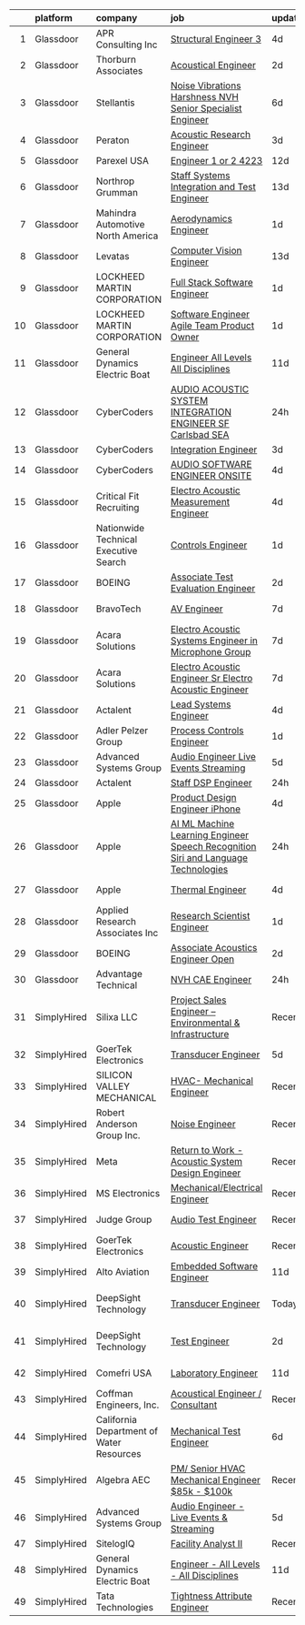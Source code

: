 

|    | platform    | company                                  | job                                                                                                                                                                                                                                                                                                                                                                                                                                                                                                                                                                                                                                                                                                                                                                                                                                                                                                                                                                                                                                                                                                                                                                                                                                                                                                                                                                                                                                                                                                              | update_time   | location                  |
|---:|:------------|:-----------------------------------------|:-----------------------------------------------------------------------------------------------------------------------------------------------------------------------------------------------------------------------------------------------------------------------------------------------------------------------------------------------------------------------------------------------------------------------------------------------------------------------------------------------------------------------------------------------------------------------------------------------------------------------------------------------------------------------------------------------------------------------------------------------------------------------------------------------------------------------------------------------------------------------------------------------------------------------------------------------------------------------------------------------------------------------------------------------------------------------------------------------------------------------------------------------------------------------------------------------------------------------------------------------------------------------------------------------------------------------------------------------------------------------------------------------------------------------------------------------------------------------------------------------------------------|:--------------|:--------------------------|
|  1 | Glassdoor   | APR Consulting Inc                       | [Structural Engineer 3](https://www.glassdoor.com/partner/jobListing.htm?pos=118&ao=1110586&s=58&guid=00000180fa0368659ebac42086a77497&src=GD_JOB_AD&t=SR&vt=w&ea=1&cs=1_7f7692f2&cb=1653461969324&jobListingId=1007879795616&cpc=FD1C1DA32C38CFA7&jrtk=3-0-1g3t06q46i7ls801-1g3t06q4ikf1v800-1d66c20279459a0f--6NYlbfkN0DKYEYS6AaSgPeXyWAkdM8_YPNZv0Ej8KjQCXpwSuT3KN5h05DBiQlmBf-mfh9BB28aLAdisTjZTfo1S_k8XxWuiCglHfcMm9OZ_hA8LOHVxl6jV0qy1lJrxr2lSzGQq16VAI3XUK17n80gZ4I6pqIOKtehxghxP0e-z95WoKLTWE6AhbkG57A-gCERBMQ0p9VpWn-1L3sNWyBo-9pU46IwmJbMYUoFSCayuAiVRWWRZ4jkt-ci5gUUdI6IXRF6KkhBkzxYg4iTMcmv_TxzES5ox9n5ZJgoYoqWJzCpGBwJLWn9E_aAK_73ndPthFm9F5pMIvLS4NKyxa8r5e7apchs8TUk4YZ1lXxTXddrTDpyYt00ktpRccFeAaE7NrEXd29dj5kXsV37LTT-vP-1KhMBwbecRs2thkMSQp8beVenY6dvSwiNh_PKRCq4Z-FIu5wgR8QEqlVYzvpLuNCnJPb_dkYeSZ7u0H_x__n-0URqzwxXk2GYaT8c7jYGRFUyUwlTjE_cbDPp0d0w8Vlyz6jj15-mcAY2vut9WkxQhLKgXQ%3D%3D)                                                                                                                                                                                                                                                                                                                                                                                                                                                                                                                                                                                                     | 4d            | Palmdale, CA              |
|  2 | Glassdoor   | Thorburn Associates                      | [Acoustical Engineer](https://www.glassdoor.com/partner/jobListing.htm?pos=129&ao=1136043&s=58&guid=00000180fa0368659ebac42086a77497&src=GD_JOB_AD&t=SR&vt=w&cs=1_81621f86&cb=1653461969326&jobListingId=1007882520867&jrtk=3-0-1g3t06q46i7ls801-1g3t06q4ikf1v800-1c762cffc472f04b-)                                                                                                                                                                                                                                                                                                                                                                                                                                                                                                                                                                                                                                                                                                                                                                                                                                                                                                                                                                                                                                                                                                                                                                                                                             | 2d            | Charlotte, NC             |
|  3 | Glassdoor   | Stellantis                               | [Noise  Vibrations   Harshness  NVH  Senior Specialist Engineer](https://www.glassdoor.com/partner/jobListing.htm?pos=116&ao=1110586&s=58&guid=00000180fa0368659ebac42086a77497&src=GD_JOB_AD&t=SR&vt=w&cs=1_5a4af09b&cb=1653461969323&jobListingId=1007873564395&cpc=F41FEAB56D215062&jrtk=3-0-1g3t06q46i7ls801-1g3t06q4ikf1v800-6f1ca06f06dd801c--6NYlbfkN0ACPwgM8vN-agjfeQIp8j7bA6rWcStjIJMvSUoZk9GVGXNf4Y30C9q-qPw_6rdWEAQ6els2zAImtSmRF9hVqWGUJPD7la_YEn8k6gQqGeIXr3N5_vljhYcTBhbi_R0cAoWHytE1Mr0lksO6Ti4XQBfFzZIIgtdvX2G0Xf2XJAqni-fDy9eoocEGn8U31g-E9Ne34FLm3Y-IrbliTUdCtCkpvF-OQS8LoO_Vul_Kgx75tUHZZ4zSnAkn7lk6LPLgfNaHNO7MWlsU5YYfzfLFw3BBYL7cvh4cJIZUiuDiL3YjIutLO71vjy5KH5dFSRbj7Q4mkhYxXr5c0EdgqJNQxT3O89Jhpr7FSEiDS1STh3ztFeDB7pa19pnJPHPFshapA9ykugnWU1bqbdVS4edczuWhgp9mMxz_3krzUJzeArHhLNfJCIbJl5UKlXJy44fr0jO2LJ2fVKgL8Rq1tHZEafvDWTumYemRe0haaK_GS6wTKB_Nm_x1BLMUX1MV_CO_R2r1VV9Heh2ILmn7BQJyWISPAE1-eWWIlCxxbosqPtPccw%3D%3D)                                                                                                                                                                                                                                                                                                                                                                                                                                                                                                                                                                 | 6d            | Auburn Hills, MI          |
|  4 | Glassdoor   | Peraton                                  | [Acoustic Research Engineer](https://www.glassdoor.com/partner/jobListing.htm?pos=103&ao=1110586&s=58&guid=00000180fa0368659ebac42086a77497&src=GD_JOB_AD&t=SR&vt=w&cs=1_2fc76660&cb=1653461969321&jobListingId=1007881751566&cpc=18C9CE28155C17C5&jrtk=3-0-1g3t06q46i7ls801-1g3t06q4ikf1v800-93640ea085761e70--6NYlbfkN0Cx7R8OmodZU4Ze4hnUhR0Myw3_voyDLMHXumN7ynSuTrXceT3foN28OOGtcbbQ_76zhqZyhYa7pEo0kT6JqjNGp6JbtTZaTLKCZwEZBTZGKWDdcNR5l-5PjngxXsxD8sh-oB1L3-fgx6lyvxyTPj_jdTdz-0hS-KZWQFmb0luZhDDk_Ug42qWgCwhdYMhyqRiEu6DLNXKfROP8N_akLACl_Igk5JCGtrt5NsOebMu8daTwDD48_y71bSTV4A3U_lwqhFxbw1-f-xP7BsEU_6xryYtJsm8WNrjJc1dtNnc0DOUtzLJIzTl-CRhHMx_N7wOfsdw-Uztb0Gyh6LZ_0sBfjA9gpdfnOrbp7Drnd0BiFdn6jC-RZUeVuJAAUyCYnzN1fOvEH2xMVdoRZUYhMlmQvyUMN8HODDNpYHnuQsnt2R4nBSHu2wRzYq2r8e27TgVjG1sRyws2GKyiJea0tcD-yZQrosHAzr7JszOI18W70IL-NEDGUcmt04GF0qPiH5uvuS7hW1FoIzhQaNsHarHNE5tE-ZruvxhgTVZy7I3vEB5XtDJVU-Lkwj8wd-WxePMfIN1q_H6PC1SsCxIN8vwY2joatVES9qGs4PNecT7fMChxcUwSVqAOp75p6dU-urmNDLoA-PVRT0PZJHc7QxaYSOGzhS4Gp3uIXZk9g96cfdwI2XFAXW3Hcr1pqaKxKly9bKKT8jpW7PHyKbXIxAGUKRj59lvNMXnv5Q4uRXWfSrcayRUn_4z068q9jFB_wpWaReAofEAgInrQhTM99PVgHh8e2I2i8W5PPNbbyG2Vbk8wiKHhWF_3vH2MXRITbXZQ7-GGbKNFfC6lzKOP2DjZEEc1nhdwIXUJYsS3zJfibItXaMjJm7RN8uFCECM-h5vHbA3qtIAiQgtMnMBKsNkcncJ_rxmsoRfivNlfsQkpT2zMpmSP_pwlqoETjLF3ZCtdX5OBJstiThdhE6Ncp_vICEaftjPsxb6WEe3cSi00fZ9LGuKMx2CCqDcKWqEEX_tsmqysDZs_XjKYdvcVVLTg2htWDutUkXwyRy2cZZNDi9WvBSI8z9i-xn0X1pW1vBpwrFGU2D4s41wM1cCFXIpsiB0a_q7VGJ4rr9i0owf8xIo47MMBSjAi) | 3d            | Bethesda, MD              |
|  5 | Glassdoor   | Parexel   USA                            | [Engineer 1 or 2  4223](https://www.glassdoor.com/partner/jobListing.htm?pos=124&ao=1110586&s=58&guid=00000180fa0368659ebac42086a77497&src=GD_JOB_AD&t=SR&vt=w&cs=1_70af856b&cb=1653461969325&jobListingId=1007856170885&cpc=9908D8D4413DBB8A&jrtk=3-0-1g3t06q46i7ls801-1g3t06q4ikf1v800-265b75339d30cba2--6NYlbfkN0DPiPBVS3KmjTqjymWZvPzPJEsEe9JFHhSvGO4UmOZP0vA-d9WQzxIoLydL8ifbNFfWFlm0ZeOMXPhxZ8XGkVwmJjBnbXCUAd_UPRE1rHKbe_2xL8n4DxdCHGgzfNnb3fk-ZJnWjVV2FDT1eJ2sZi5_iuS0G0sRSCDmcVIY1lxUts-ya-9y80zC8NwXTMJtnQx-I4SkR22kmVslTWiXqg0CDlUZPRhKnj3yo8Z-IRx_RFPwk3tIDqMxGBhQxGFgbccM_bdxWpJGg-VUfaEqidK4W4Qefau_Zp7IKtDRV_ZNBjZajV7Fv3-wpDpv9ac1E2PdZk6ZU8gsdi-fV-gc6dYBU4P4JamPXngBue3yQ0588iglR-wakyXgwErTE9OuNV3Zo0Znej61DGRLEQMaZXQtWzZh89Ve3wem78usIANZGMO8x20EiBLq3QO1KctSqFhz-N2oKE-YxEGQKUZmJ4FWGq4qO4PBlFwhpjeNV4olgwAIxwGHI7b5MKCXHv47mZAzTUQ3v8Wm2h4BC-fhF68nCz0mV2ITvagbNYeEfX5_pADmZlKfPXjnLaZdMAn18dcfGQWX4IzudT1ncYqhz3cgqfPTPNEznxaZXSmT8Lwv0Rb3wUacFut0nDakMHwP-nb8qhkPOAW7mOQMJPWqRCa_9RhWGelhP-QQ5Q0c0iUzvCbVfhsBWD3ahSv3LgX1GAckOAEZv8rIiUs1PkpeLDQ_)                                                                                                                                                                                                                                                                                                                                                                                                                                      | 12d           | Rahway, NJ                |
|  6 | Glassdoor   | Northrop Grumman                         | [Staff Systems Integration and Test Engineer](https://www.glassdoor.com/partner/jobListing.htm?pos=104&ao=1110586&s=58&guid=00000180fa0368659ebac42086a77497&src=GD_JOB_AD&t=SR&vt=w&cs=1_4637e187&cb=1653461969321&jobListingId=1007854877320&cpc=2187E14FC6F1B769&jrtk=3-0-1g3t06q46i7ls801-1g3t06q4ikf1v800-b5f30b58e79355f2--6NYlbfkN0DPf8Tf_oakpB62WadId2dzQiWExtALTi0lpCM--zHBL1trAzPQuAwgyDf_-NiZch0dUmI5EYf9zI-_mesMQHF10ItZUB153dNCvnB3R8xFaM7LfScH0nuQBT_I4N2tmX1RcDX2SSK6hF-bR8SwJVpZh1OurLljnnYmTCwU0yHI6UaOkPZrGJ9zdQ5F5liUyvbA0MyJjlUpcZkyV2Id55cneRHYhMr34OjXuJPD-Yu8Y3qDo3rN-EgKVwdYrvSK9zQD9iYJ4373BVON-xOiSX0jExU9nKgIzK8tA3PZyA9t7jNBkvPtFHQMiikILwD_CKZA7WDq-MGR4OnwN0MNLifKoeIEMvoTP-iQuy_iMoxcHx01xGpc_173_i9A6S35E7dhmXRRdvqcqjfjKxv9m-08hhIIpWt8m818ssrKDQO-tuM8SSLlhi9BoHmP75B9A33En-8MpxEx5bpq7QQupyRGAUXBuPPsSBkZgbv0P5bdQD3dCSslG71pFtTHPNTWeaiQsYdj2Z84RIPDpMTVVSE9800IPGVsZRJtqish0pgLKfsOOo8qyGKLj38zudkd4N1IbKtdKyfrr0AGehI_tYqcQOag7Hn4K3SkZRSGVbN30FY-FDiD5GxB7KM-iPFBVyeIkt_pFj4ZRVIGesRFrXioSR0EyVkDn_dNlHU329TPgMgxW2cJgjgnbWSDJZf8eWZdbaB0YLEaR5mTlXKx-IMKi8KO7y_iXp_sv3c-cK5nyo8a53iPJacNZYyG5yv3FBjVrIx6EmYRegAx82LFB9656NhaKymSWXCRsH3EpghMvjKfiSrJeOLf_Dak3MTyRf--KRtPUbf-Pf8ZVo9Fhc8k15f_JWGgRGQ70GIcK1Q8kQ%3D%3D)                                                                                                                                                                                                                                                    | 13d           | Sunnyvale, CA             |
|  7 | Glassdoor   | Mahindra Automotive North America        | [Aerodynamics Engineer](https://www.glassdoor.com/partner/jobListing.htm?pos=123&ao=1136043&s=58&guid=00000180fa0368659ebac42086a77497&src=GD_JOB_AD&t=SR&vt=w&ea=1&cs=1_48a09810&cb=1653461969325&jobListingId=1007885894821&jrtk=3-0-1g3t06q46i7ls801-1g3t06q4ikf1v800-43637954247cba81-)                                                                                                                                                                                                                                                                                                                                                                                                                                                                                                                                                                                                                                                                                                                                                                                                                                                                                                                                                                                                                                                                                                                                                                                                                      | 1d            | Auburn Hills, MI          |
|  8 | Glassdoor   | Levatas                                  | [Computer Vision Engineer](https://www.glassdoor.com/partner/jobListing.htm?pos=130&ao=1136043&s=58&guid=00000180fa0368659ebac42086a77497&src=GD_JOB_AD&t=SR&vt=w&ea=1&cs=1_3b8e2a30&cb=1653461969326&jobListingId=1007855878100&jrtk=3-0-1g3t06q46i7ls801-1g3t06q4ikf1v800-b558e0b01405f9d3-)                                                                                                                                                                                                                                                                                                                                                                                                                                                                                                                                                                                                                                                                                                                                                                                                                                                                                                                                                                                                                                                                                                                                                                                                                   | 13d           | Remote                    |
|  9 | Glassdoor   | LOCKHEED MARTIN CORPORATION              | [Full Stack Software Engineer](https://www.glassdoor.com/partner/jobListing.htm?pos=107&ao=1110586&s=58&guid=00000180fa0368659ebac42086a77497&src=GD_JOB_AD&t=SR&vt=w&cs=1_0aec9815&cb=1653461969322&jobListingId=1007887216547&cpc=65CC663E25211861&jrtk=3-0-1g3t06q46i7ls801-1g3t06q4ikf1v800-3cd3e556769aa570--6NYlbfkN0BuMqUtaNIakuoGTB-u7I0EvtcrTK1_bHO6_bsORPCvsL7zkQUfIzpY4doIgp_GoHrGmRXV-UfKcgTYV_hlFH7ix0LP4mYvvkfjwV4lO1jbjNrNVeAGNkjQD9TXjzIfSDjSNXzMVH3-V9qXVAxb-iidX8gfkN5dLP95N91f2GzAvh29znhDjEI36FqB51Jm8hOcF_qL1HglllE5_9RSZcC0GEJb-8zKItUvfIOzDN9AhkUCyyzuDqtWmlF6Cq9M96pGWA6lrjUGIpeVlMM8PnZwLHuyNiXgf7I0FAIa0112p7b9gJ7CNWO0z2uVqeKpgofud0XFqGz2ooTql-eWZ8LI7dlkMBWcM9P9Hi7UpJCvuowIxLxL_ZkgoAH70Iqh7SGaCbRGCeMTjKUCyjxTADIahJus0PUxcppWH69BdfXxWN0wD87VxnH4gGto4jMaGJT5mSwVbzz_ouVmXWT1Ix5qjxcmwAK54wYVU5I41uApetnONtKlZ-gy-nnxJKw7aHAFSVHPulce5ub0FZa5_BdArSBoB1VvAxaWXyaIMwEjERONBtcXS_Cmm4sz8enDPtRPiOgb7SJY8yEl8kl4o3akQa2wOF00w0OVJQIAcaqFuHZ-Dgy8AC3Z)                                                                                                                                                                                                                                                                                                                                                                                                                                                                                                                               | 1d            | Manassas, VA              |
| 10 | Glassdoor   | LOCKHEED MARTIN CORPORATION              | [Software Engineer   Agile Team Product Owner](https://www.glassdoor.com/partner/jobListing.htm?pos=110&ao=1110586&s=58&guid=00000180fa0368659ebac42086a77497&src=GD_JOB_AD&t=SR&vt=w&cs=1_f7a0aa75&cb=1653461969323&jobListingId=1007887216591&cpc=6193B0C32834B022&jrtk=3-0-1g3t06q46i7ls801-1g3t06q4ikf1v800-0ac14083c386958b--6NYlbfkN0BuMqUtaNIakuoGTB-u7I0EvtcrTK1_bHO6_bsORPCvsL7zkQUfIzpY4doIgp_GoHrGmRXV-UfKciXqzqi_0oObTuPKCAotGaDkPFMlYvDVBmOW05jtlCH-VwWtpVLHFGNverWY8jJ1aXSrZezzEaBYqlVHcmRzkq0Pwk0gF8CaLibYnsMGQV37ScPsOI5dCtWiZ6k0U9yKX3VaQJuX-vzNlOR8iF2fCp8M1TTYr75y8Ei_7-wGiyt9vdamlxsh3CPaSii7TNHudLLuxXNF0W91Sa2kh1oDPX9oBDkbYEMDol2WyXQzgniPUI54CF7T5vZksyXWvkucG7T5-DiVvwlcF5B_W-Fno4W9Lx-pD4YkL4LoXS7U_vfKRGwWy0kP84PjoUDhqJ6oUNb1xCMPp1UnkDRqWxi6W9qVWzjXHHHSKhdshdhRmIPxLHi9Q-GrHpprqskLV8nhjCgchmLzA4dUvAMEPZ55anx9mr_OjjIwFMrs67usR8dPW-Lwx8eswtJyE4MX448u9F3PS7rHR62xaH9R0Z9fbA844o0VIn8VCsR96HOxhMv5kdHI6bwxFVJ4QzLw0wO4KhHuzNPqJtdi79FYiSLP9P9e38weKdZPDjiTB1B4THnN)                                                                                                                                                                                                                                                                                                                                                                                                                                                                                                               | 1d            | Manassas, VA              |
| 11 | Glassdoor   | General Dynamics Electric Boat           | [Engineer   All Levels   All Disciplines](https://www.glassdoor.com/partner/jobListing.htm?pos=109&ao=1110586&s=58&guid=00000180fa0368659ebac42086a77497&src=GD_JOB_AD&t=SR&vt=w&cs=1_94ae5c73&cb=1653461969323&jobListingId=1007862004426&cpc=F5E96E35A1725171&jrtk=3-0-1g3t06q46i7ls801-1g3t06q4ikf1v800-baefbef46ce4dd45--6NYlbfkN0DAuaSYX9kyVGPcEPo6dsE6DqtvD6F2QzPof-cI1NOpel3-m4Qw6L2Hwmpmhp6qI-Ecxyh7QDDy9_47f4drTAbWOIciYDXXRT7JtYvuuSZFmSYefKrwIYI_SXqowlAvwV-vnqTJYKM6GDh0TBmyRJHcIoAoWf_g9x2HwZdD-HLudPvwgkjLyRnRoiDO8fboMExYdXS0TXSYnJBe_YoQK6qxebkptBvJ2thVA6ZC-3OOzeeHgXD-Pep6O1-GIK9vp7mT9jdRKMc0NfHYATZrM9UW4TuIjjxWu02K0uwErirjcchotG1OdK-jAPp6JnARerGNgUhsKzqktVujIRDYtD9L22qRqRq4kpknos-pn_m7o0BSpwsN6OhAqie-D4_WLqVXeegezI_zvvPW54Ux9LRrPFvHEfEojmhUx9L5jxF1-bRY9aqVrX4OgDvdk1myqP8RZD5C0wnQLSvV69ICkixhbsHp1up_s8dlkWC-4OaxI_usN791Fkdg9EL7KETatYZjU4efW-R-myBjb7Q4_MXQ3ZrqezRMGDuGiCzhpTtvzWEoTowM5cOY6R-8eKVOEUfROPtQW7yN6StMST0Psia4vCsri327z8357BOffLaAZE_LQsg2_ROFiKVtJpJc6F-JwzBJ54omDoMZ_RteVlNXpNG-R7cdpEa81CObH3A-_DPanVL7lZeDDQjKdk5tmTHhllgQqX1GLZfCU_In-D-I5qc7LzPWaISG_vRv2cMU9Wqy2zuselKc9TRatq7M9fLalEiqO1SDk1Zi-rD0TmlT)                                                                                                                                                                                                                                                                                                                                                    | 11d           | Groton, CT                |
| 12 | Glassdoor   | CyberCoders                              | [AUDIO   ACOUSTIC SYSTEM INTEGRATION ENGINEER  SF Carlsbad  SEA ](https://www.glassdoor.com/partner/jobListing.htm?pos=115&ao=1110586&s=58&guid=00000180fa0368659ebac42086a77497&src=GD_JOB_AD&t=SR&vt=w&ea=1&cs=1_a045b379&cb=1653461969324&jobListingId=1007889347858&cpc=F4EED0218A761C36&jrtk=3-0-1g3t06q46i7ls801-1g3t06q4ikf1v800-eeb976aa4eea5c54--6NYlbfkN0CpFJQzrgRR8WqXWK1qKKEqALWJw739KlKqr2H-MSI4eoBlI4EFrmor2FYZMP3muM3q8CJThxyMkwweutUBxs2CdXvEooyhOhONiJV_3epiviqMX9LUECiuR46rGB6tByoOKfu3jawkOI8GXVquhhxKeoOXrKKyt67Zyl1yWVduMzYR3SVJh5RvFKZAFHBNP2MRoe1D4RX1w6ecEZTArTSEJynjC4XMMjVaZO9LQG0G9xmhxv5maBVtXkA3BDtIO1se7RQxWBWHfSxNzGx4r6nuUemz4gJ4lwK4zcddUw6krsQPahxbpdPu7SK2MLcslrIobnGKFmAH5Z3GdBSg5FQiyJ5L0rMGoqjI-m3EKml4akfzvqrv7SUsAIEyVrWBrKCoByvvNKq91yn0QYdsrnqNNFmAHficRhK7-UqyfLXM13Y80R4m_Odw9iBsHm8TmIp33m-VmhJ_g8ZuC4ad8Y_sIK3QjCM-lHMa0D0vPEvxCmMYlNvCRizGvhEDRm4yXcST1zaTbRIua3SmEfqewnJWSIpTh4QKI9qsAiYWKFjVxleyKqQVAOw-o_dAGNK05nv9uY1ZMI65ron9LBng4ddQfmYbAzdjox3BKNunBaR-OWeH-kJZ_E3U2OAM3tz-zXrCsMddrxqhP-ha3yU8s3zEUutSSAjx3WwpaQcCOnxla8AH8rO_mQpiwtFmmV6jqYc01W_VLJa2Sfhr0hJlH8BAyP76Kjhn9eMSzwfollLu95dKr9j7y6_UJ7qioZE4mvAl9bHbdKHh5uVZHWLQfRA-8xy3yMkaxrBHnJEDqCnJvGVK-7hwnafpTqdrzQr70rt2AzcAdXBrtfGi6Rdoysm3eMimtCpMcFS6z5JHbNQ9tbi9833jCrF7ke9EQqbcgcqh23ehEc18LPKGaQtS7AuPgR_9oKUiy_YbTzzrf22W3Ljoq-EKU2OY7Ee7xxejpW0CTak76vQGa1H2B2c41Nf3rIwCafHS9QxF219Oop24Fe7MjjeyJ-zv)                                                                                       | 24h           | South San Francisco, CA   |
| 13 | Glassdoor   | CyberCoders                              | [Integration Engineer](https://www.glassdoor.com/partner/jobListing.htm?pos=119&ao=1110586&s=58&guid=00000180fa0368659ebac42086a77497&src=GD_JOB_AD&t=SR&vt=w&ea=1&cs=1_b8150cea&cb=1653461969325&jobListingId=1007881517831&cpc=FA84DF7EA1EC2398&jrtk=3-0-1g3t06q46i7ls801-1g3t06q4ikf1v800-defd759a30d8b721--6NYlbfkN0CpFJQzrgRR8WqXWK1qKKEqALWJw739KlKqr2H-MSI4eoBlI4EFrmor2FYZMP3muM0So7EQFPBPuRU3y3EUv1JK6YhjMgqEHqhqpheKVcGMyMNRbsyUyL84n66lWy5w7IWLWdqENM7dLyA_Z7ccUMzprzCEbP8ZoMw5jGE_haDtoaCuwtwEUPnPNTTSR3W4fnRq1uoA-2lVYHoSaBjdSQCA7vzl1LCdHBalYq1im3S952C6JjHrR3NrJGeDkov0sljJZzq86OTtsUgNT6yUv5-nuC-UsLoCoSoqhaN-mbD_q2opmtrQ0tjK5sx_zn9ixa_3AnBVpA7T3u45dkggVO3LJ-9FG5KOxLdPv_uDQWksDJgunDI1-C6Z4q4C32VW_4T13Acem5eavpzJhijJk_EZ-uIKtFMbfbv-fegLt0j_tE2RmGanmSuu9O-r8LO_qlF5ySXA2OzHiYbkEILjUZT59-QBNnPjt_qQ6Uftc2-DBY3yc4k_BqDI_iupRXyXmX4JBDRwN0XN29WLag2YGwbrUFG-dZSIJD2ihj6e0MRCLsfDabrFZwyFs2HUtmPD2wIfqJmEqDYK82nIFv6sjkH68HDRySSk101KV_GOu22l6vymdOKOyIomKzSCqtn-4o3IStTmMbcfSkdaEc1Cp0np4BGLBwKNWoq7Zk8A9G8ojRascqDuJbTlr0m8FqA9y4vhbmGG26ZRedwuR4FR6GleGcO2PXrKyT04kP_o1yTmant8OIPKPQs1HI-Zua_9_cqDOkC-wm-qLwgG5EPqPZav5kBerg4ypMIMVezo8Ftwhs7iCiuSsMuNhc4I3jHmdTvCWWNv8wi_At9laU2jtyIIiCl_vIuGqevRB2tW3lQ4jF80ZRzeUJqkSOnPWC23xfJFDQc6h3IzW91EZ_aUtpi5raYIXkJbBMl0GtrgNPhIMUkgXJERQ79mcko0qgT-bQp7kLKwDDjWB3mOnzWZ-SAiqkf598rWR4c%3D)                                                                                                                                                    | 3d            | Torrance, CA              |
| 14 | Glassdoor   | CyberCoders                              | [AUDIO SOFTWARE ENGINEER   ONSITE](https://www.glassdoor.com/partner/jobListing.htm?pos=121&ao=1110586&s=58&guid=00000180fa0368659ebac42086a77497&src=GD_JOB_AD&t=SR&vt=w&ea=1&cs=1_4913a3f0&cb=1653461969325&jobListingId=1007879782802&cpc=451933188B21919D&jrtk=3-0-1g3t06q46i7ls801-1g3t06q4ikf1v800-2cda343f1474baa2--6NYlbfkN0CpFJQzrgRR8WqXWK1qKKEqALWJw739KlKqr2H-MSI4eoBlI4EFrmor2FYZMP3muM0g9eXF3ORObaK413JWqk-EdlLEg4Q6rN2SVz9qu8p-vTVQOzzd5KDUUpNFSP_KZwf4SgdI_l-JYVzHBtb_gd5csL6jjvJ5-6Jhaq3kjvyOfCKHR_9xjo37R6YhRsROtFhowijVJl0JXG3ESpeQ26_MDoTswtuGMtDPjgKo3FCq9lTXad_41QxRUoR75bc6-IiGzlS3rX3cKz9tmDvSGcGNKtRbEK6G_6fOHzmhOsfticCnLEw1iuYU_QgRFIfpQFbfcY0UjJgwKtPZ9PXFgfhucvn-cbJYIuzlhgtPDoohN2MvB-gvVssK_igDzbWn-V6ByWl6Qvvs06cNQyf9bxnoatXP3XnBXKzbD9wIY9cjnWoKgDVZsg0tTS43p4wgakePg2Rqt_OBbH8COzL9pR-3KynVwVKCWfQLuwm0hauAHCuM7QvWo7w_Kd7LRGrFy8CzTV-0S8T7HAu4jtyWL2sG5bCj3NYjFXCK-qxsdU-YS_yZkrMGsu8HI7c3HN9qZt7SM43QUIhqHIuC1mAFf2ykhsIT2ig22AobBH9lb7xMQotCL0gRDIHtjutAYXJocGyffGUzLowFOrBPZgc1Nxfxke4wJI2tUb4_G4XbLRwYfdBZ4knHnVcs8v1d1TOLTvA_bvl2xQXAVxe1MI7FYB7l_vZzbpzsH0GLSwG79YPXraoCFrBtobwfXXB1QVA7IVIv-RZPrrSevKjEtPMf6GAsrGbvlTeZvTiN1QjmtX4tky6ZvgujetGpMTMSfKZNt4ZU7Qq0PEozeMR3qZIonl-JMrLnMcM7a_P2ypEI27L4DOg38YFAIZYcJgYu_rSM0gys0huMkI0XTUewtdJ0vcumD2QUZrIdFj5DJiUAhyd3qY7tE9LHGTPrZ8mFreaQUjk79SCTeFVaRlY7TgXwLyV8P4Iwa_Feau4%3D)                                                                                                                                        | 4d            | San Jose, CA              |
| 15 | Glassdoor   | Critical Fit Recruiting                  | [Electro Acoustic Measurement Engineer](https://www.glassdoor.com/partner/jobListing.htm?pos=101&ao=1110586&s=58&guid=00000180fa0368659ebac42086a77497&src=GD_JOB_AD&t=SR&vt=w&ea=1&cs=1_c919f116&cb=1653461969321&jobListingId=1007879994026&cpc=C5929E5B7816DBC0&jrtk=3-0-1g3t06q46i7ls801-1g3t06q4ikf1v800-3796e833aebc4989--6NYlbfkN0C9Fdtg_1S3IwqU-yFknUw-_015l4k0oaTAcwwellva3SWzOb44nVL9o56Rn4y04rb-dSaUfqZPib2I7mqkqd8kVMxBXu9hEsQCwuaty3Dou0JNTPx8KGrupujRFq_hU80Sba48kx5rJY6LAbN4qFKrKevKBoB4fA6oNcTeNQ_vC75Vrn6mq0NVu3HctDMZcqwQmxfrkvS8bXCKXZT9QwFDoNSTFNjp6TySOXnUDCGpVbVxckHqW936wT_xfAMT-JqhABTtkEurGVwIi4-XcgwQUqSK2zTFKOLGnnTsjIX0vDQ6zALB8tXsVPB1Yc2bWfNihnY7N1c0hylY0oU4AKjmO_0QRkegFdn5FB0gvw6G8G3AjOoYfX93P66JnZuj7NA_xOyn2GEhmDovl8qDkWLPQp3tJC3p6b0eWjpbfThVrAnSB0-3Jg9pE45ElaN9HaQG0v3SHPVbA6B-ZViJ6nmohPRn_6SVYX4qlT-WiD1YfOsae8TAvoyc7ghSoTxwBDEAAwaW2UdJew%3D%3D)                                                                                                                                                                                                                                                                                                                                                                                                                                                                                                                                                                                                                     | 4d            | Schaumburg, IL            |
| 16 | Glassdoor   | Nationwide Technical   Executive Search  | [Controls Engineer](https://www.glassdoor.com/partner/jobListing.htm?pos=122&ao=1110586&s=58&guid=00000180fa0368659ebac42086a77497&src=GD_JOB_AD&t=SR&vt=w&ea=1&cs=1_f6882a57&cb=1653461969325&jobListingId=1007886847643&cpc=9908D8D4413DBB8A&jrtk=3-0-1g3t06q46i7ls801-1g3t06q4ikf1v800-7b09276c690a692e--6NYlbfkN0AJHhKVjlnA57e75JmwQyYztGGPqTPX8wFDTpIP1hytINv9Rn_P5T0zcaFysOFDpxc50l2jiMnG_vDEbjl655Z2A69MRHDiF_acB8k4-j898hi4i9vopJpRj0R-37GzlkbJ4LrIgn3EDCgWMv7YA3SED94Ilpur52Wu2ADkuIMHqz0olLfJHxjNLKXGtZvj23vP-W7YvFvQJ3EunmQ3az7KRJoMLzJZstFyq1IjIOT6lzHL6mUuA5zxjNr-DWGwN4HRg1HiqmxL0Ss7m2V6cqXJRUjJTGHMjih9BYUiYt36cgfc6IgoYXqXsMnPFPK4GIe8txHEdqOlP7PqOerWQXq47ylAx_tutungEI4Ywbtl_Jaj7wWtWepV5mkKmM_spdB1SP0tOTdGhWVgto6RQtKf2eGL8MyobjyvkzHyo7i9Sylk8IQLkVHj-KtHJpyc3G74eASpvg4aIooZPnfQh5Xc40MV1pEPF9ic-FBytXj--GTvJt5qwzQzQ4D6rwXFJER4gvhtF1XP3PvEGsl-_-TPPgW8ifLr5OSGaGguPAFpCQTmoP7jEBtmwSoPfp5PgTk%3D)                                                                                                                                                                                                                                                                                                                                                                                                                                                                                                                                                                                       | 1d            | McCarran, NV              |
| 17 | Glassdoor   | BOEING                                   | [Associate Test   Evaluation Engineer](https://www.glassdoor.com/partner/jobListing.htm?pos=111&ao=1110586&s=58&guid=00000180fa0368659ebac42086a77497&src=GD_JOB_AD&t=SR&vt=w&cs=1_8c0495e0&cb=1653461969323&jobListingId=1007884056173&cpc=4F748F1840550ABC&jrtk=3-0-1g3t06q46i7ls801-1g3t06q4ikf1v800-e155b32d53877df1--6NYlbfkN0BddK4H-tsabPiX3BvkwhvbvP4OkLNzlRX6egXJy9Hb11ERhvpR4KXHOGIJSt-F4Eka-3JqRE96U--DEoSn6w6DMnjLZLmL9GAPs43SFwRkTF-CrpFqhQVnEakUHZ1aThpE6Sfs7xmqZB8IZj7CbWtltGfm9qhvoyjb-ULhLmoHJTqwCuDcqCKnVh13c84MkaOUmKtE-OW2QA4dZcmUdYU9LfoX34VWMJ1vnGEnC8wpK2f9C1XAu58V51nA-x3Jc4c2q79yI21sRHfAjRcdqXfhh4ObhyyNQiLBGrULUqfYDZcYZaXz74xUINhl8i-lhyUndAcN3OTPk6NwIyzdwdVARui6fpZ_He-4sBkucslLbgla9K0LTsN1YjL7Fj3VoajktxmKOwZrPwt8daOZxRa-2Ti_d0EzuTjplfnqYAa1ZkoNmKDXfvw2)                                                                                                                                                                                                                                                                                                                                                                                                                                                                                                                                                                                                                                                                                                                       | 2d            | Tukwila, WA               |
| 18 | Glassdoor   | BravoTech                                | [AV Engineer](https://www.glassdoor.com/partner/jobListing.htm?pos=106&ao=1110586&s=58&guid=00000180fa0368659ebac42086a77497&src=GD_JOB_AD&t=SR&vt=w&ea=1&cs=1_601d494f&cb=1653461969322&jobListingId=1007871008409&cpc=6E56E77887FF9985&jrtk=3-0-1g3t06q46i7ls801-1g3t06q4ikf1v800-2d9ed4ac02837383--6NYlbfkN0DcwPijvFAVuwS00isnaAsnaxo_Z_HgQSbFyDgYlb4XLhg9TVLABSFF5KX1nJRPOQwEHUBa-Awp39bb1criSVjhl2g1eNdSxPvNIKMZpJUKN-pa7ccsFymSg5MdytUmKDOz4l9zs3gEnc4CPjRAN1tUwnw-f2eFFhd27IaCitdqXur39wddGp8XsNnBJpdtMMtAnocJ9z3VlP6uUVvTMCmStMbr97lRqQw4zWbebkrvguFqL3_3ZIJrh2nnGBuMhbvayNa6OkKQij1jj-W8IeRgk1lahpdapBuLdOxJfpr-rv_ms8Cvn19I70uG4n9raHmo3Vzvpl72a_dSVqDC2dRpqTQAwZM4VWZ8bW7YS9zec3Jj4IXZDgwPBXQNpux8h-Eyf0ZS4LgwXwUe9Vfg6QvnpMBC-9KTeV75TyiAhkvyeLnaaa4NDDgUgHVDfM8_yfcaieXfoY2ChkFWTrK2b5RLjiwuNM-lp2nz1jUNMkXb6QWOzgylrOnDbnhwgX9j4TZ6iL8RXEpqxiWYbuAwnGdv78N2SkNKSVPsJL67OBZTzIbHkYp42WS6_JqCKx4XUtiJmfvMtiMuk1LScZMgR9SITMnEm_tdS94mngc23V9nMdTXt6YBHv8EvQoJj8RmY4DOEsDjM-FUMgnsTjHuHLzA)                                                                                                                                                                                                                                                                                                                                                                                                                                                                                                           | 7d            | Richardson, TX            |
| 19 | Glassdoor   | Acara Solutions                          | [Electro Acoustic Systems Engineer in Microphone Group](https://www.glassdoor.com/partner/jobListing.htm?pos=114&ao=1110586&s=58&guid=00000180fa0368659ebac42086a77497&src=GD_JOB_AD&t=SR&vt=w&ea=1&cs=1_194a1729&cb=1653461969323&jobListingId=1007870797528&cpc=D2F1DE17EE1F43B9&jrtk=3-0-1g3t06q46i7ls801-1g3t06q4ikf1v800-6242dd51bd7c1e1c--6NYlbfkN0BQuJXpfawXtfhwzLerQhC04iCxGrelUvn_xttDeop7CMmG32gURwRxhPm_v2B23n5UtSWzC3xU34ul_P2Jioi-5XsspJjrVeMiIOi3atX79XRK8Gn-lXpeoAmE9fERjs7e2-U0-g-JwQctWSOLz5-ptUh85Xm7c8zKDCMpERZgqOl_elmg0SM2Wg24DF7p16TA8G29_qGa65vWw5YLIEwLzQwrHMqtvxXZTZYXMiLCDhvMahw73cbxeDJSoAtIXIq0csTSQca34aofEX9TWP7FqQldd4Ru-oHMt9ZOmisLaaYRHoxIGGN5_6Hq6PkI0ZPqlQgQLaH5M4XAb8wlitpX8P7Peh1CXq_CVxkyAMVZvL4rgn7vddCYM2vw7_fNVfdHuc731PQyYk7huNOQpqXpIacW1LODSsGa0o2-4hfioZs8YjJy6CFGjXke9AuZ3efhYuHM5r8V11HCZjoSd29BSWz0n89aNyG7aUh-mJk0QPZZvq1dYY53j9YCDkHnvpralBGxjOEWWMb4OE3L3Dae39uUnaE_9d5oYgnLeFGtrUWCwHmsKY1am9hdSO4I6rXPJzqDZpMWPFY6EABETHwn9AIOnO8-IhJesyaxoBfN-OBhFs8jZEbB4m3GvWKBr99vcWLkDZGoFewMtHfQbFUayQXk4hEfp5l-3FQ_o_RI6RZSAzDBpc4jF_ubOyZ0T70PitL4HjZ94THtLAB-BBDIVM8-oZaf_dw%3D)                                                                                                                                                                                                                                                                                                                                                                                   | 7d            | Itasca, IL                |
| 20 | Glassdoor   | Acara Solutions                          | [Electro Acoustic Engineer   Sr  Electro Acoustic Engineer](https://www.glassdoor.com/partner/jobListing.htm?pos=113&ao=1110586&s=58&guid=00000180fa0368659ebac42086a77497&src=GD_JOB_AD&t=SR&vt=w&ea=1&cs=1_1c24949b&cb=1653461969323&jobListingId=1007870797517&cpc=F17331D9BECC482A&jrtk=3-0-1g3t06q46i7ls801-1g3t06q4ikf1v800-90d3a0135382e0e8--6NYlbfkN0BQuJXpfawXtfhwzLerQhC04iCxGrelUvn_xttDeop7CMmG32gURwRxhPm_v2B23n5UtSWzC3xU3w0BdSqNk8ffC78hQSuqQM8QhGIfMFomDdQxNoQdVnj62AwIIWvOuCNAEntfIgxv8k0Eq3gOdQiJezQ693TzmF_gU_5w3M4deE-AAT_AxHsggCeJdVoirGLSEQ5WVU1hfZrSopnK73iAIJCOJKf0AJsyJIthVvpF9U-J6wsCt81N9Z1a3d2CBjcv2KlDXrqcw1h9YaEDBHusApa_mimyMKzzp6qoB4HrQtE7KYjXMmxQ_GmXiYoCPNK-X78sEVRdKS8_wZQP9HnJXerDu5kRr5B4mWrCbutpieUB7mjlDu48GPSAd8MrhTPUbg89TmxmTRTUF15Kr_6qe0AE3_JdDi56m7Ad3FV5odZeB96aYB4W0tMyd2hagJrQQOkGxjGmY29A1jztSuffYv9eBVD02LXODbcZJ3gLAeBE9iSuIvWJrGN8ALH4sB4xp1_chxd-pxiKK6ZNnyRDiCyoejVgXoLDuV-pMgS5Bvw1hPvSQLsOFO8alEJoDaCuS8BIESYqAJtgkDA5vjdiiGs09oDBC5tfU-4Hiq43yECboPn7OZJqyXmUZUdIbUouEsR7nKdHRSbkFCkn6g_Eyy5R63qeBcwwGkLr7t483HTwLgLm6aBt5X8P--7iEA4qdydAkSlxwlAy__Fs2Whrxd5nfIThZq8%3D)                                                                                                                                                                                                                                                                                                                                                                               | 7d            | Itasca, IL                |
| 21 | Glassdoor   | Actalent                                 | [Lead Systems Engineer](https://www.glassdoor.com/partner/jobListing.htm?pos=120&ao=1110586&s=58&guid=00000180fa0368659ebac42086a77497&src=GD_JOB_AD&t=SR&vt=w&ea=1&cs=1_89a881d1&cb=1653461969325&jobListingId=1007880772021&cpc=FD1C1DA32C38CFA7&jrtk=3-0-1g3t06q46i7ls801-1g3t06q4ikf1v800-9d6b72fb4e8ab8db--6NYlbfkN0ChYVx_I3yfZ_JDY3EFoivtqvi_stwnZ_kRt8Dowt_l_d1ydueao4NE-oUleRJ4yhjlh7y7ZewxMZx1S33kia75c-VS7RZZdiLZdZQXeDGx0uUrY0sQxg9NDL-F-YGbjFsEhfQEVKUmy2ktx-CU_lTTsIHB7gQ3BfDUMexkw8dLLIIlc5CO31lznrh6lnkCakbbEw9HgrKWyy5a0NLWKC1VkYYtn3pYAzEdN6MugJDraKHCTiKadA27_tkijQ2w0tPOwkzoehoGWas9dITVEFTHBnzrI7WiPoGQY6yNCxXoPMfrW7A-1HHKm63L5OdBDIcFwF6__itM6Y-ilNt87N8i9xTxGQaf9FZ-7CDaHLgGLJdl39TvLY3s7zCFgnAUw31pfU4PsSOxWs1l2EAbYfHfGcU6jLx77_ViswVZtbtn4TeGRkUSbHSdgN9SpPFM-DmUGwfAOb2FnrwOEN74F-JHycIrtC1gtc7XH2h6kPo7eq0jd4m19TwdtwIJFpOpBl_IHiSpwm23JqKN28jG2ryoE9ouEObJUDBYX9A7-Lmh-GA0xw9vLI6OAfTj78UVZlIJW5WbEl7mdOe1-aG-y_137k4saldnvFKjj2CnKLxmdfxa6NZ0T6ti98orIz2otezkqZN4ZcF2psgYq7eWWLnj-YcBzP1xgxfRy53NgZWybVD5-HXTd_a-kCOTzMv6m460Hewr0pIkbUlCBKBB7H-oW6EUTM4RndDzv0N68quB9oogCYmCc4OGkiCtOoWHRNDal-Pz4n32CQyuwEvjRTMkge7kAgLSZbeYN-P_l6iJeb1IkJxHI9C2UUZ8JzLY0sScnvXvFSeK5D7niOgUy3vMoWchjvCjs53v1yyY7IVEWHDi522BQj59syamV65j0D6mldFjrGVy92u2i9nFDnCiw0nhFdhOh-2Pwrnnn1DmoCWF51vok9CmAJoMY8lODoUfwUpRglPYikP1teqZdK9KdnTcwzxoy3A%3D)                                                                                                                                                   | 4d            | De Leon Springs, FL       |
| 22 | Glassdoor   | Adler Pelzer Group                       | [Process   Controls Engineer](https://www.glassdoor.com/partner/jobListing.htm?pos=102&ao=1110586&s=58&guid=00000180fa0368659ebac42086a77497&src=GD_JOB_AD&t=SR&vt=w&ea=1&cs=1_7a50b663&cb=1653461969321&jobListingId=1007886084990&cpc=3794EC2BC9A3BB0B&jrtk=3-0-1g3t06q46i7ls801-1g3t06q4ikf1v800-2cd422bd062ce00d--6NYlbfkN0BpyA4is1FhKZ9A56kJdoALN6bYc9rpJgFIR_sPts5gNrK9CyEXEnl3vniV9gagmLSmf8dZwwi305r3hNjVE8oOJcwAn8ez9OIPbMdwzn-3Sa7zfkU_jeqmphqKGuwRxhYmDZurAb30hf92kY7ixVyrWIC2yVGeMWARg2tfUgERiiofcwBhFBFHnVhN05IZxaOeSUnK7FZZupjIGl9GlloXlta79DEo6EqfCkYj4W5kL9w2H1vUkQyuNR5qaXxBiK4_Efnh4T2AC7xecceHda2VBfEWMu8kHPrXR5qrwV-6bnXNbmwcZOaoo8LJ5zOLYHTNMTOCWT5uaogiB1A21S5GZiQpD3Ey2MSKerb2rzt4KDMD2mOgH1mEIEqsd20WnsiONLKY8c4aKffRabSvB3Kq3ur899-SxeDx-n_LW5OYbaNMK02ujJ8Md1tDniCXEo-qN8yurerEIQGSQ7EBHmOCn1uTmbBUUWtmYvI8DzLkSeNo8pbtnwY3k_UzXnlCniyCp2k90hgMWw%3D%3D)                                                                                                                                                                                                                                                                                                                                                                                                                                                                                                                                                                                                                               | 1d            | Oregon, OH                |
| 23 | Glassdoor   | Advanced Systems Group                   | [Audio Engineer   Live Events   Streaming](https://www.glassdoor.com/partner/jobListing.htm?pos=127&ao=1136043&s=58&guid=00000180fa0368659ebac42086a77497&src=GD_JOB_AD&t=SR&vt=w&ea=1&cs=1_76e1c097&cb=1653461969326&jobListingId=1007878133813&jrtk=3-0-1g3t06q46i7ls801-1g3t06q4ikf1v800-205d80bc1faceb59-)                                                                                                                                                                                                                                                                                                                                                                                                                                                                                                                                                                                                                                                                                                                                                                                                                                                                                                                                                                                                                                                                                                                                                                                                   | 5d            | Mountain View, CA         |
| 24 | Glassdoor   | Actalent                                 | [Staff DSP Engineer](https://www.glassdoor.com/partner/jobListing.htm?pos=117&ao=1110586&s=58&guid=00000180fa0368659ebac42086a77497&src=GD_JOB_AD&t=SR&vt=w&ea=1&cs=1_77166b3b&cb=1653461969324&jobListingId=1007889731996&cpc=3DB599BF2F4828F0&jrtk=3-0-1g3t06q46i7ls801-1g3t06q4ikf1v800-692fa9a22b28a84c--6NYlbfkN0ChYVx_I3yfZ_JDY3EFoivtqvi_stwnZ_kRt8Dowt_l_d1ydueao4NE-oUleRJ4yhgSC_7ACPuD4TSjc8co-TL03mHIiVLm4BEKnGIz5OEjRHNKMzrDJVGIAGsG2Xo6InwbwYSDOJRgpxp1ve9UCWXPe3D-Gn3tYf5WQgCQGzHBdPqTGjOpWN3VVhZtqGVFpgRkDIzcrtvOQk4cswOuXMvR7FDHBsDzgJN5NcoEWfS5RjgCNJYXuBoYc-zbUSY6kL6g46P9oCRCulxnGOXLw-Fdo7vDduqrJGdewdbHu77jJC4SImciY4-Cw-5GbgsTgMLhHyALr1rhSil9uflLcFkpBtOYeq5vvuF6oykrslqASjSWeeJC7u66smV21Purwp7OOdE5sx25qOCtBh7uGICCB8E5OaqqjsJDTVj2vhVCV-Tgkh1tKHXGTypOTuYgRihrJf6ayXNntLTmRGc2BQoUSQXmQVwdqJc5B9N7jPwtjhW7_wmjPr5PrSDFOJIUV-wSKw4K3iQS_n9V5JhVpME-Vg40_YFfOQUjGg7jqx_3tUaxsyfpsrBe3yIP61rUeOSWj6FqB0GBdMcSj8ski3U9vTJ4sQAs8m85Njydm7oWTK_MaonA1gNZ_q6R_9TrBm3zn1QyeJNErvsNs65qtfwEy_TWfCtkiVt58FiOATYJaC53dU5Z9-pXpT5m6cWVmQTqcAVTDmWC2CSZYcP0WsVtmMU1ASjlvP1eDnsk7uqjdrafxDwXUJqJgylnl7Pa_GQEl7ie8Ry6tnEAp4hLTexnDCNJDIQI7XQfsrsBQSPBIJzD7XdN5fBT6-NmjgGaUDCLul1DJnH-5QYGvKi0oV7WqLk799mxBMVCXIpy8NWtt6EQhnLkPpj2-hHrBAUPSHOCsuGQc2OKHeW6hf8s3wsWYJtfmibazTpuR8mwVLiMJifBwp29vqUQxJnwbz9P1f4ETci-BSHSNxpyyANBb8IsKSLIXXFZcHuZgRDYquTNfw%3D%3D)                                                                                                                                        | 24h           | Chester, PA               |
| 25 | Glassdoor   | Apple                                    | [Product Design Engineer   iPhone](https://www.glassdoor.com/partner/jobListing.htm?pos=128&ao=1136043&s=58&guid=00000180fa0368659ebac42086a77497&src=GD_JOB_AD&t=SR&vt=w&cs=1_318851a1&cb=1653461969326&jobListingId=1007879912664&jrtk=3-0-1g3t06q46i7ls801-1g3t06q4ikf1v800-9e4bb63eae235960-)                                                                                                                                                                                                                                                                                                                                                                                                                                                                                                                                                                                                                                                                                                                                                                                                                                                                                                                                                                                                                                                                                                                                                                                                                | 4d            | Cupertino, CA             |
| 26 | Glassdoor   | Apple                                    | [AI ML   Machine Learning Engineer  Speech Recognition   Siri and Language Technologies](https://www.glassdoor.com/partner/jobListing.htm?pos=105&ao=1110586&s=58&guid=00000180fa0368659ebac42086a77497&src=GD_JOB_AD&t=SR&vt=w&cs=1_d1f0cb97&cb=1653461969321&jobListingId=1007889732336&cpc=76BDADE3D6D9A820&jrtk=3-0-1g3t06q46i7ls801-1g3t06q4ikf1v800-b9f29a1b8e917c78--6NYlbfkN0BvKrLyj5gPmtZO9T8euul8TCxuuKNOtzRJOomxnwSEodTz2Bc-sPZlm1JPYWoVnTHEcJHtAoeE0Fr_uWXIHCov1Ms-kCw8lSEOf64W-gi567mgY5JWqey9hsUj7hzRXil6nXHm1nvqTvj0thyrUOuFyJXPFCcgC4iZbcZ1JONksZs5ljULqVRCn1hpS79hIbpycQJmXeHChgQrZD8EmJYfY3CYrVM7FGBdD1YQGGgl7yHCA4BiTqNrsLhMGi9nAPrLcsK7tjCI8hkEiALOz26_EcoQwle0iUMU0gAcQkze7x6tKUweRcBTB8bF_-3cSsk7HRTGVCApqwrnAHr4adVFvb7fkXTm6HFOlIV5AZ-0_H1BB1uxB75ZbUpr5Gq_Ga-YV_iak3rNd3KK_YElE9H_uzNoYiic4CmPGnwE6IHhDOREs9RYOwr34wwRDdHd9Z06JE_j1eULMSJTCqo5C9MH0nqNqTBttilcWucxbXd-Fxiv4Q2CfVpaUN9Lx6lw97x9rU2DQjf_r7VhJmJgcjpv1ESsjdiDckUrQ8YIDRCDKsnPz5WmcYGxQlTkZcAYTFp7fqC2ovOtDEZlXIL3iWUgqJ3NntgHIzrDgdTelCIGm3jebfd6N6Dqwh9mqyK0oBwhEsnmGSB0wdZp4aiheff-8iR1bwhX5-VMn38Vgt-ZQMsf9UOKmREjOJS2-a-t879QHmO7qNl7hW275KmhzZzZWl7q0HNmXEiyMAD_ZOn9LsUD1tNHMVs24esQz9rJVbpQIBCq43BufVpO19yGrwZ3dnf93OL1gpuLYeNcz9jqpI4YVdVOIGmhz42eKl9_S9PvUJWxvpXSrfEMCWzOvyWNPFdGfeeyocoteskCZtt1l33lEEetDVuIY3NpUvQbFmW1wt5onxMZ0x-OhDknIwcn6XziFuWxi3nZkWt-YF3phOMYmBlHNnWcWIfT_r69g9OSEwMHsq4g_8etxLGOLqfedghM1mGsoEOlUcL7VC2cbQlzpWkR_wDUYrqM3M6_81g%3D)                                                       | 24h           | Cambridge, MA             |
| 27 | Glassdoor   | Apple                                    | [Thermal Engineer](https://www.glassdoor.com/partner/jobListing.htm?pos=126&ao=1136043&s=58&guid=00000180fa0368659ebac42086a77497&src=GD_JOB_AD&t=SR&vt=w&cs=1_1ce2e18a&cb=1653461969326&jobListingId=1007878797114&jrtk=3-0-1g3t06q46i7ls801-1g3t06q4ikf1v800-069b1ef0229a4d52-)                                                                                                                                                                                                                                                                                                                                                                                                                                                                                                                                                                                                                                                                                                                                                                                                                                                                                                                                                                                                                                                                                                                                                                                                                                | 4d            | Cupertino, CA             |
| 28 | Glassdoor   | Applied Research Associates  Inc         | [Research Scientist Engineer](https://www.glassdoor.com/partner/jobListing.htm?pos=125&ao=1136043&s=58&guid=00000180fa0368659ebac42086a77497&src=GD_JOB_AD&t=SR&vt=w&cs=1_d169898f&cb=1653461969326&jobListingId=1007886296275&jrtk=3-0-1g3t06q46i7ls801-1g3t06q4ikf1v800-0f68a5ae031575e7-)                                                                                                                                                                                                                                                                                                                                                                                                                                                                                                                                                                                                                                                                                                                                                                                                                                                                                                                                                                                                                                                                                                                                                                                                                     | 1d            | Randolph, VT              |
| 29 | Glassdoor   | BOEING                                   | [Associate Acoustics Engineer  Open ](https://www.glassdoor.com/partner/jobListing.htm?pos=108&ao=1110586&s=58&guid=00000180fa0368659ebac42086a77497&src=GD_JOB_AD&t=SR&vt=w&cs=1_50635a7f&cb=1653461969322&jobListingId=1007884056386&cpc=82B3195DA92CAF92&jrtk=3-0-1g3t06q46i7ls801-1g3t06q4ikf1v800-7115e43b29f863a0--6NYlbfkN0BddK4H-tsabPiX3BvkwhvbvP4OkLNzlRX6egXJy9Hb11ERhvpR4KXHOGIJSt-F4Eka-3JqRE96U_7N93DS1cZpXnkjtNWrE0-K3_fjPAltOhRpErIZkiE6rl97JhL49ZfxwKCjdlbyUUNSYsHAk7fB0GB6xwefLO0mrT1UEKp4r4Ad44cH7mmzTvmlauuagTKJvCcLJsT_BFDjijKsC3rgg_J3XiLEtaMQSKio2zseJbI6uaT8RoyEsT6xJuT58pAiDzwOtbSs2BJ5TD9P8uf8XA54GxkO-DFWIOdy0xAe9fVcjh-1N3ZG2GmpirJBaZXRDIq1kZpQOFWKYMzZsbpQqQG4nEANDDdvSnhaU-y2ne9QsCdP24p9IO6G2bIH8XvzNyhI-8YAIBLA-HIxIrJEn3GfpMoskppChNdvq6oqC2-akI3dZ0Fr)                                                                                                                                                                                                                                                                                                                                                                                                                                                                                                                                                                                                                                                                                                                        | 2d            | Everett, WA               |
| 30 | Glassdoor   | Advantage Technical                      | [NVH   CAE Engineer](https://www.glassdoor.com/partner/jobListing.htm?pos=112&ao=1110586&s=58&guid=00000180fa0368659ebac42086a77497&src=GD_JOB_AD&t=SR&vt=w&ea=1&cs=1_acd412c4&cb=1653461969323&jobListingId=1007891137054&cpc=59DEFF8D475298C3&jrtk=3-0-1g3t06q46i7ls801-1g3t06q4ikf1v800-0b8a9cdf0619ca69--6NYlbfkN0CQRQ3eiV4YWjrRS1ho7HVQ9JO8v6Fb3eU0yDOJbdOiEguntuRlpE4-_N6DYLNj-GrZuEO6FzNRA_H_lfZbWOy3HbMLGfMgpcxaAWJ4QGHTVSj0VtU1wphStCWLaepmOtgLGqGmHGBIbXF7gkCfZHLHRIXsIRQLAtacNLAM5MBhTPbtNK_O-Xu0pdwMNLu2hwM_oi7lE9Pwm5-280eZDtugvoarFZRsq1voECoVzDUibJxcwRD__y_Ka4hSMpeVaj91pyU1qX5mCwu7FFu_ftDZOs7xSq1C1Z3UA_hlXmlcZVvdXiGLoxcLx4L9ajukwb6TFBPOJSob0k_AfLBMbHyyrss6LQUTppLE6C145nAWkmLzQY16D7GTZC0IkJWaw_62FLhegMWMRNN2Jmu1mlKDxI7-4fRGWcnfUo5Q7czLcI-OXCkQqvTuGROsinvypXWuXfPH1-QzMts4AdLgRlYrfY6YhsrGFyEwpPpCVzOw48WGlB1_fTMbPZzzTkN8QBHztgd36nhRzFsC89CVsV_kgASA8Zz7tUosV0JKGyzD_ilgo0rcCYYualm_lX_FPlGnGQTyRoAr1Q%3D%3D)                                                                                                                                                                                                                                                                                                                                                                                                                                                                                                                                                                        | 24h           | Saginaw, MI               |
| 31 | SimplyHired | Silixa LLC                               | [Project Sales Engineer – Environmental & Infrastructure](https://www.simplyhired.com/job/yF7uboKETgPMXxM8cbnXt103rMUGuf9MRGYme8F_b0fLX6chEp49NA?q=acoustic+engineer)                                                                                                                                                                                                                                                                                                                                                                                                                                                                                                                                                                                                                                                                                                                                                                                                                                                                                                                                                                                                                                                                                                                                                                                                                                                                                                                                            | Recently      | Missoula, MT              |
| 32 | SimplyHired | GoerTek Electronics                      | [Transducer Engineer](https://www.simplyhired.com/job/eC5Uu7DGWu8jMu5nrAqq2LZV1_KBQ6rMZDn1K7uOOm7H64aWznS-wg?q=acoustic+engineer)                                                                                                                                                                                                                                                                                                                                                                                                                                                                                                                                                                                                                                                                                                                                                                                                                                                                                                                                                                                                                                                                                                                                                                                                                                                                                                                                                                                | 5d            | Santa Clara, CA           |
| 33 | SimplyHired | SILICON VALLEY MECHANICAL                | [HVAC- Mechanical Engineer](https://www.simplyhired.com/job/H19TLKifojE8xdr4cP2U23pMQuw-4-PtwgBzwQEk0RX5uor7WXBAdA?q=acoustic+engineer)                                                                                                                                                                                                                                                                                                                                                                                                                                                                                                                                                                                                                                                                                                                                                                                                                                                                                                                                                                                                                                                                                                                                                                                                                                                                                                                                                                          | Recently      | San Jose, CA              |
| 34 | SimplyHired | Robert Anderson Group Inc.               | [Noise Engineer](https://www.simplyhired.com/job/cDVfwJH-JU5-yM38TBygwEaBW1plWiJydPdEDcaX2TDlAzDntcbhNQ?q=acoustic+engineer)                                                                                                                                                                                                                                                                                                                                                                                                                                                                                                                                                                                                                                                                                                                                                                                                                                                                                                                                                                                                                                                                                                                                                                                                                                                                                                                                                                                     | Recently      | Detroit, MI               |
| 35 | SimplyHired | Meta                                     | [Return to Work - Acoustic System Design Engineer](https://www.simplyhired.com/job/Xg8AVI_IaU5_Fc2KloCHOSnnu7b2bXIYmRGrI9xW65NOAQ6vRz1qGg?q=acoustic+engineer)                                                                                                                                                                                                                                                                                                                                                                                                                                                                                                                                                                                                                                                                                                                                                                                                                                                                                                                                                                                                                                                                                                                                                                                                                                                                                                                                                   | Recently      | Sunnyvale, CA             |
| 36 | SimplyHired | MS Electronics                           | [Mechanical/Electrical Engineer](https://www.simplyhired.com/job/EB3lTvDDO05FCaFoHcARBi2RXIxXWQbz2Yakmmoeit4_XekRyupcDw?q=acoustic+engineer)                                                                                                                                                                                                                                                                                                                                                                                                                                                                                                                                                                                                                                                                                                                                                                                                                                                                                                                                                                                                                                                                                                                                                                                                                                                                                                                                                                     | Recently      | Lenexa, KS                |
| 37 | SimplyHired | Judge Group                              | [Audio Test Engineer](https://www.simplyhired.com/job/QxmVncfesNZvdJByP09felUg11tY2qaVOw3340Sv2BceIStBmpcd6A?q=acoustic+engineer)                                                                                                                                                                                                                                                                                                                                                                                                                                                                                                                                                                                                                                                                                                                                                                                                                                                                                                                                                                                                                                                                                                                                                                                                                                                                                                                                                                                | Recently      | Mountain View, CA         |
| 38 | SimplyHired | GoerTek Electronics                      | [Acoustic Engineer](https://www.simplyhired.com/job/6PCRn1TvdVHUtgaBVR0h94emv2uxOzR_4uSK_IuRvsCPjwVVty_QTg?q=acoustic+engineer)                                                                                                                                                                                                                                                                                                                                                                                                                                                                                                                                                                                                                                                                                                                                                                                                                                                                                                                                                                                                                                                                                                                                                                                                                                                                                                                                                                                  | Recently      | Santa Clara, CA           |
| 39 | SimplyHired | Alto Aviation                            | [Embedded Software Engineer](https://www.simplyhired.com/job/tX5VOCqcbd2IzJJyXCekGXG27bc4qvtB3gnIHI7fHBbQyaIIDUdtpA?q=acoustic+engineer)                                                                                                                                                                                                                                                                                                                                                                                                                                                                                                                                                                                                                                                                                                                                                                                                                                                                                                                                                                                                                                                                                                                                                                                                                                                                                                                                                                         | 11d           | Jupiter, FL               |
| 40 | SimplyHired | DeepSight Technology                     | [Transducer Engineer](https://www.simplyhired.com/job/Pq0NI76YYQZwH4seivJzoCzuLxXC-a2pkbtmqM9eBsHJhY7_vMfgyQ?q=acoustic+engineer)                                                                                                                                                                                                                                                                                                                                                                                                                                                                                                                                                                                                                                                                                                                                                                                                                                                                                                                                                                                                                                                                                                                                                                                                                                                                                                                                                                                | Today         | San Francisco, CA         |
| 41 | SimplyHired | DeepSight Technology                     | [Test Engineer](https://www.simplyhired.com/job/GqJyAewW2NbGDbRMm51hIWUYH4RLudOHWLfRsWl3zWGpmws6zd_ksQ?q=acoustic+engineer)                                                                                                                                                                                                                                                                                                                                                                                                                                                                                                                                                                                                                                                                                                                                                                                                                                                                                                                                                                                                                                                                                                                                                                                                                                                                                                                                                                                      | 2d            | Los Altos, CA +1 location |
| 42 | SimplyHired | Comefri USA                              | [Laboratory Engineer](https://www.simplyhired.com/job/nfekvD2nVtwGR3RUA_hVNGKGm2R8lyR6LpV7T_HWMlkUXl9BmXdxjQ?q=acoustic+engineer)                                                                                                                                                                                                                                                                                                                                                                                                                                                                                                                                                                                                                                                                                                                                                                                                                                                                                                                                                                                                                                                                                                                                                                                                                                                                                                                                                                                | 11d           | Hopkinsville, KY          |
| 43 | SimplyHired | Coffman Engineers, Inc.                  | [Acoustical Engineer / Consultant](https://www.simplyhired.com/job/syHwHm9bSFZo5SvbD3PHcWAo1vuk7oiUrPv2wgFb2Mjb8gxDZLK5tg?q=acoustic+engineer)                                                                                                                                                                                                                                                                                                                                                                                                                                                                                                                                                                                                                                                                                                                                                                                                                                                                                                                                                                                                                                                                                                                                                                                                                                                                                                                                                                   | Recently      | Oakland, CA               |
| 44 | SimplyHired | California Department of Water Resources | [Mechanical Test Engineer](https://www.simplyhired.com/job/xqnJG15hqDMZFpW5ARBsSA68xOwh1Z3MhNGvwYNDKTf0GdYh9tpLXA?q=acoustic+engineer)                                                                                                                                                                                                                                                                                                                                                                                                                                                                                                                                                                                                                                                                                                                                                                                                                                                                                                                                                                                                                                                                                                                                                                                                                                                                                                                                                                           | 6d            | Sacramento, CA            |
| 45 | SimplyHired | Algebra AEC                              | [PM/ Senior HVAC Mechanical Engineer $85k - $100k](https://www.simplyhired.com/job/2C4N_nYe_hSl29TVhlc9GnvR5gRy3kdRG2FUoKsgTqKekN8SiCSWzg?q=acoustic+engineer)                                                                                                                                                                                                                                                                                                                                                                                                                                                                                                                                                                                                                                                                                                                                                                                                                                                                                                                                                                                                                                                                                                                                                                                                                                                                                                                                                   | Recently      | Cleveland, OH             |
| 46 | SimplyHired | Advanced Systems Group                   | [Audio Engineer - Live Events & Streaming](https://www.simplyhired.com/job/WmBpOmQDlePGq1QsGUAyoiFFwixPwbtwvkzPJvhFXgngKOTeIv_4wg?q=acoustic+engineer)                                                                                                                                                                                                                                                                                                                                                                                                                                                                                                                                                                                                                                                                                                                                                                                                                                                                                                                                                                                                                                                                                                                                                                                                                                                                                                                                                           | 5d            | Mountain View, CA         |
| 47 | SimplyHired | SitelogIQ                                | [Facility Analyst II](https://www.simplyhired.com/job/ts9aWR3XocTGjM82SpZ0FRjgUkmGCbAG2ZevMoDHIUyJOEBBaAWVUQ?q=acoustic+engineer)                                                                                                                                                                                                                                                                                                                                                                                                                                                                                                                                                                                                                                                                                                                                                                                                                                                                                                                                                                                                                                                                                                                                                                                                                                                                                                                                                                                | Recently      | Nashville, TN             |
| 48 | SimplyHired | General Dynamics Electric Boat           | [Engineer - All Levels - All Disciplines](https://www.simplyhired.com/job/APbqRAEOXzHilr_89s-Ng1Z3E2kpl5AIrEJ-naMoSvkIW_4Ohc0oVg?q=acoustic+engineer)                                                                                                                                                                                                                                                                                                                                                                                                                                                                                                                                                                                                                                                                                                                                                                                                                                                                                                                                                                                                                                                                                                                                                                                                                                                                                                                                                            | 11d           | Groton, CT                |
| 49 | SimplyHired | Tata Technologies                        | [Tightness Attribute Engineer](https://www.simplyhired.com/job/9-3abrDHHjDNCYzyPxL1RKueVYpnMEqtGhok3DpKpSP1_h4NpvZjJA?q=acoustic+engineer)                                                                                                                                                                                                                                                                                                                                                                                                                                                                                                                                                                                                                                                                                                                                                                                                                                                                                                                                                                                                                                                                                                                                                                                                                                                                                                                                                                       | Recently      | Foster City, CA           |